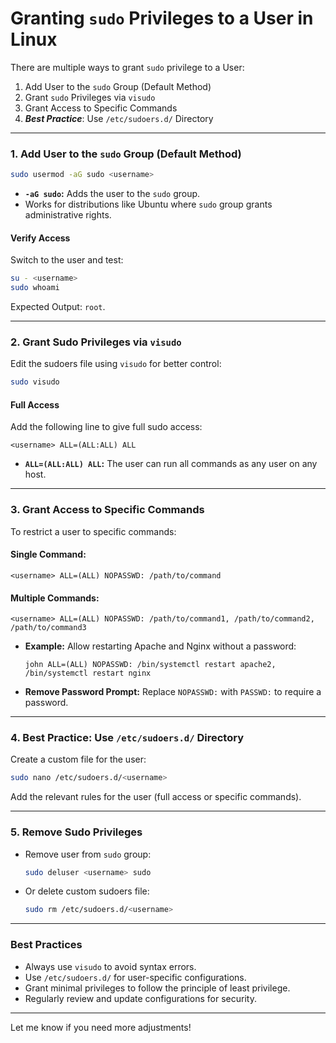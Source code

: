# Granting `sudo` Privileges to a User in Linux

There are multiple ways to grant `sudo` privilege to a User:

1. Add User to the `sudo` Group (Default Method)
2. Grant `sudo` Privileges via `visudo`
3. Grant Access to Specific Commands
4. ***Best Practice***: Use `/etc/sudoers.d/` Directory

---

### **1. Add User to the `sudo` Group (Default Method)**

```bash
sudo usermod -aG sudo <username>
```

- **`-aG sudo`:** Adds the user to the `sudo` group.
- Works for distributions like Ubuntu where `sudo` group grants administrative rights.

#### **Verify Access**

Switch to the user and test:
```bash
su - <username>
sudo whoami
```

Expected Output: `root`.

---

### **2. Grant Sudo Privileges via `visudo`**

Edit the sudoers file using `visudo` for better control:
```bash
sudo visudo
```

#### **Full Access**

Add the following line to give full sudo access:
```plaintext
<username> ALL=(ALL:ALL) ALL
```

- **`ALL=(ALL:ALL) ALL`:** The user can run all commands as any user on any host.

---

### **3. Grant Access to Specific Commands**

To restrict a user to specific commands:

#### Single Command:

```plaintext
<username> ALL=(ALL) NOPASSWD: /path/to/command
```

#### Multiple Commands:

```plaintext
<username> ALL=(ALL) NOPASSWD: /path/to/command1, /path/to/command2, /path/to/command3
```

- **Example:** Allow restarting Apache and Nginx without a password:
    ```plaintext
    john ALL=(ALL) NOPASSWD: /bin/systemctl restart apache2, /bin/systemctl restart nginx
    ```
    
- **Remove Password Prompt:** Replace `NOPASSWD:` with `PASSWD:` to require a password.

---

### **4. Best Practice: Use `/etc/sudoers.d/` Directory**

Create a custom file for the user:

```bash
sudo nano /etc/sudoers.d/<username>
```

Add the relevant rules for the user (full access or specific commands).

---

### **5. Remove Sudo Privileges**

- Remove user from `sudo` group:
    
    ```bash
    sudo deluser <username> sudo
    ```
    
- Or delete custom sudoers file:
    
    ```bash
    sudo rm /etc/sudoers.d/<username>
    ```
    

---

### **Best Practices**

- Always use `visudo` to avoid syntax errors.
- Use `/etc/sudoers.d/` for user-specific configurations.
- Grant minimal privileges to follow the principle of least privilege.
- Regularly review and update configurations for security.

---

Let me know if you need more adjustments!